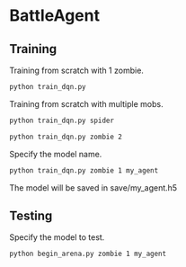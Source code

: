 # BattleAgent

## Training

Training from scratch with 1 zombie.

```bash
python train_dqn.py
```

Training from scratch with multiple mobs.

```bash
python train_dqn.py spider
```



```bash
python train_dqn.py zombie 2
```

Specify the model name.

```bash
python train_dqn.py zombie 1 my_agent
```

The model will be saved in save/my_agent.h5

## Testing

Specify the model to test.

```bash
python begin_arena.py zombie 1 my_agent
```

